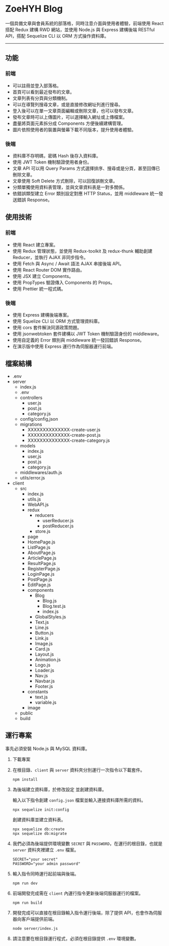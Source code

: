 # **ZoeHYH Blog**
一個具備文章與會員系統的部落格，同時注意介面與使用者體驗，前端使用 React 搭配 Redux 建構 RWD 網站，並使用 Node.js 與 Express 建構後端 RESTful API，搭配 Sequelize CLI 以 ORM 方式操作資料庫。

---
## **功能**
### **前端**
- 可以註冊並登入部落格。
- 首頁可以看到最近發布的文章。
- 文章列表有分頁與分類機制。
- 可以在導覽列搜尋文章，或是直接修改網址列進行搜尋。
- 登入後可以在單一文章頁面編輯或刪除文章，也可以發布文章。
- 發布文章時可以上傳圖片，可以選擇輸入網址或上傳檔案。
- 盡量將頁面元素拆分成 Components 方便後續建構管理。
- 圖片依照使用者的裝置與螢幕下載不同版本，提升使用者體驗。

### **後端**
- 資料庫不存明碼，密碼 Hash 後存入資料庫。
- 使用 JWT Token 機制驗證使用者身份。
- 文章 API 可以用 Query Params 方式選擇排序、搜尋或是分頁，甚至回傳已刪除文章。
- 文章使用 Soft Delete 方式刪除，可以回復誤刪文章。
- 分類單獨使用資料表管理，並與文章資料表是一對多關係。
- 依錯誤類型建立 Error 類別設定對應 HTTP Status，並用 middleware 統一發送錯誤 Response。

## **使用技術**
### **前端**
- 使用 React 建立專案。
- 使用 Redux 管理狀態，並使用 Redux-toolkit 及 redux-thunk 輔助創建 Reducer，並執行 AJAX 非同步指令。
- 使用 Fetch 與 Async / Await 語法 AJAX 串接後端 API。
- 使用 React Router DOM 實作路由。
- 使用 JSX 建立 Components。
- 使用 PropTypes 驗證傳入 Components 的 Props。
- 使用 Prettier 統一程式碼。

### **後端**
- 使用 Express 建構後端專案。
- 使用 Squelize CLI 以 ORM 方式管理資料庫。
- 使用 cors 套件解決同源政策問題。
- 使用 jsonwebtoken 套件建構以 JWT Token 機制驗證身份的 middleware。
- 使用自定義的 Error 類別與 middleware 統一發回錯誤 Response。
- 在演示版中使用 Express 運行作為伺服器運行前端。

## 檔案結構
- .env
- server
  - index.js
  - .env
  - controllers
    - user.js
    - post.js
    - category.js
  - config/config,json
  - migrations
    - XXXXXXXXXXXXXX-create-user.js
    - XXXXXXXXXXXXXX-create-post.js
    - XXXXXXXXXXXXXX-create-category.js
  - models
    - index.js
    - user,js
    - post.js
    - category.js
  - middlewares/auth.js
  - utils/error.js
- client
  - src
    - index.js
    - utils.js
    - WebAPI.js
    - redux
      - reducers
        - userReducer.js
        - postReducer.js
      - store.js
    - page
     - HomePage.js
     - ListPage.js
     - AboutPage.js
     - ArticlePage.js
     - ResultPage.js
     - RegisterPage.js
     - LoginPage.js
     - PostPage.js
     - EditPage.js
    - components
      - Blog
        - Blog.js
        - Blog.test.js
        - index.js
      - GlobalStyles.js
      - Text.js
      - Line.js
      - Button.js
      - Link.js
      - Image.js
      - Card.js
      - Layout.js
      - Animation.js
      - Logo.js
      - Loader.js
      - Nav.js
      - Navbar.js
      - Footer.js
    - constants
      - text.js
      - variable.js
    - image
  - public
  - build

## 運行專案
事先必須安裝 Node.js 與 MySQL 資料庫。
1. 下載專案
2. 在根目錄、`client` 與 `server` 資料夾分別運行一次指令以下載套件。
    ```
    npm install
    ```
3. 為後端建立資料庫，於修改設定 並創建資料庫。
    
    輸入以下指令創建 `config.json` 檔案並輸入連接資料庫所需的資料。
    ```
    npx sequelize init:config
    ```
    創建資料庫並建立資料表。
    ```
    npx sequelize db:create
    npx sequelize db:migrate
    ```
4. 我們必須為後端提供環境變數 `SECRET` 與 `PASSWORD`，在運行的根目錄，也就是 `server` 資料夾裡建立 `.env` 檔案。
    ```
    SECRET="your secret"
    PASSWORD="your admin password"
    ```
5. 輸入指令同時運行起前端與後端。
    ```
    npm run dev
    ```
6. 前端開發完成需在 `client` 內運行指令更新後端伺服器運行的檔案。
    ```
    npm run build
    ```
7. 開發完成可以直接在根目錄輸入指令運行後端，除了提供 API，也會作為伺服器向客戶端提供前端。
    ```
    node server/index.js
    ```
8. 請注意要在根目錄運行程式，必須在根目錄提供 `.env` 環境變數。